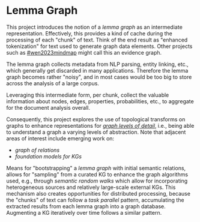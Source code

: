 # Lemma Graph

This project introduces the notion of a _lemma graph_ as an intermediate representation.
Effectively, this provides a kind of cache during the processing of each "chunk" of text.
Think of the end result as "enhanced tokenization" for text used to generate graph data elements.
Other projects such as [#wen2023mindmap](biblio.md#wen2023mindmap) might call this an evidence graph.

The lemma graph collects metadata from NLP parsing, entity linking, etc., which generally get discarded in many applications.
Therefore the lemma graph becomes rather "noisy", and in most cases would be too big to store across the analysis of a large corpus.

Leveraging this intermediate form, per chunk, collect the valuable information about nodes, edges, properties, probabilities, etc., to aggregate for the document analysis overall.

Consequently, this project explores the use of topological transforms on graphs to enhance representations for [_graph levels of detail_](https://blog.derwen.ai/graph-levels-of-detail-ea4226abba55), i.e., being able to understand a graph a varying levels of abstraction. 
Note that adjacent areas of interest include emerging work on:

  - _graph of relations_
  - _foundation models for KGs_

Means for "bootstrapping" a _lemma graph_ with initial semantic relations, allows for "sampling" from a curated KG to enhance the graph algorithms used, e.g., through _semantic random walks_ which allow for incorporating heterogeneous sources and relatively large-scale external KGs.
This mechanism also creates opportunities for distributed processing, because the "chunks" of text can follow a _task parallel_ pattern, accumulating the extracted results from each lemma graph into a graph database.
Augmenting a KG iteratively over time follows a similar pattern.
